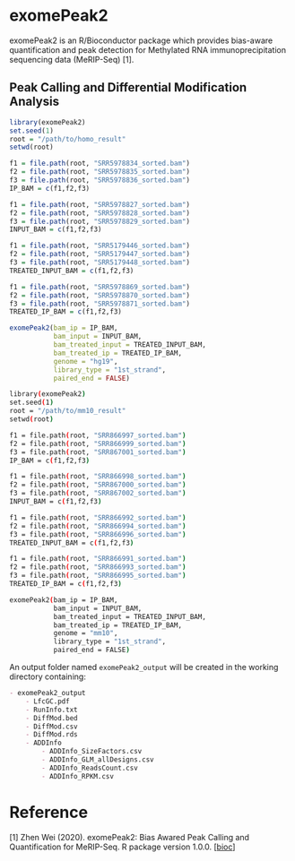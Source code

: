 # exomePeak2

exomePeak2 is an R/Bioconductor package which provides bias-aware quantification and peak detection for Methylated RNA immunoprecipitation sequencing data (MeRIP-Seq) [1].



## Peak Calling and Differential Modification Analysis

```R
library(exomePeak2)
set.seed(1)
root = "/path/to/homo_result"
setwd(root)

f1 = file.path(root, "SRR5978834_sorted.bam")
f2 = file.path(root, "SRR5978835_sorted.bam")
f3 = file.path(root, "SRR5978836_sorted.bam")
IP_BAM = c(f1,f2,f3) 

f1 = file.path(root, "SRR5978827_sorted.bam")
f2 = file.path(root, "SRR5978828_sorted.bam")
f3 = file.path(root, "SRR5978829_sorted.bam")
INPUT_BAM = c(f1,f2,f3)

f1 = file.path(root, "SRR5179446_sorted.bam")
f2 = file.path(root, "SRR5179447_sorted.bam")
f3 = file.path(root, "SRR5179448_sorted.bam")
TREATED_INPUT_BAM = c(f1,f2,f3)

f1 = file.path(root, "SRR5978869_sorted.bam")
f2 = file.path(root, "SRR5978870_sorted.bam")
f3 = file.path(root, "SRR5978871_sorted.bam")
TREATED_IP_BAM = c(f1,f2,f3)

exomePeak2(bam_ip = IP_BAM,
           bam_input = INPUT_BAM,
           bam_treated_input = TREATED_INPUT_BAM,
           bam_treated_ip = TREATED_IP_BAM,
           genome = "hg19",
           library_type = "1st_strand",
           paired_end = FALSE)
```

```bash
library(exomePeak2)
set.seed(1)
root = "/path/to/mm10_result"
setwd(root)

f1 = file.path(root, "SRR866997_sorted.bam")
f2 = file.path(root, "SRR866999_sorted.bam")
f3 = file.path(root, "SRR867001_sorted.bam")
IP_BAM = c(f1,f2,f3) 

f1 = file.path(root, "SRR866998_sorted.bam")
f2 = file.path(root, "SRR867000_sorted.bam")
f3 = file.path(root, "SRR867002_sorted.bam")
INPUT_BAM = c(f1,f2,f3)

f1 = file.path(root, "SRR866992_sorted.bam")
f2 = file.path(root, "SRR866994_sorted.bam")
f3 = file.path(root, "SRR866996_sorted.bam")
TREATED_INPUT_BAM = c(f1,f2,f3)

f1 = file.path(root, "SRR866991_sorted.bam")
f2 = file.path(root, "SRR866993_sorted.bam")
f3 = file.path(root, "SRR866995_sorted.bam")
TREATED_IP_BAM = c(f1,f2,f3)

exomePeak2(bam_ip = IP_BAM,
           bam_input = INPUT_BAM,
           bam_treated_input = TREATED_INPUT_BAM,
           bam_treated_ip = TREATED_IP_BAM,
           genome = "mm10",
           library_type = "1st_strand",
           paired_end = FALSE)
```



An output folder named `exomePeak2_output` will be created in the working directory containing:

```markdown
- exomePeak2_output
	- LfcGC.pdf
	- RunInfo.txt
	- DiffMod.bed
	- DiffMod.csv
	- DiffMod.rds
	- ADDInfo
		- ADDInfo_SizeFactors.csv
		- ADDInfo_GLM_allDesigns.csv
		- ADDInfo_ReadsCount.csv
		- ADDInfo_RPKM.csv
```



# Reference

[1] Zhen Wei (2020). exomePeak2: Bias Awared Peak Calling and Quantification for MeRIP-Seq. R package version 1.0.0. [[bioc](http://www.bioconductor.org/packages/release/bioc/html/exomePeak2.html)]


